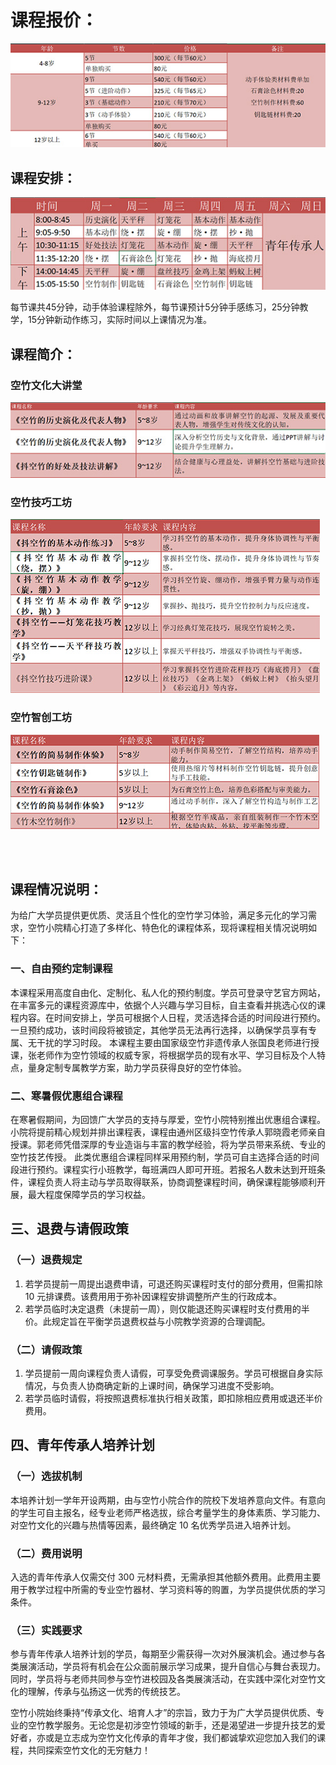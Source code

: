 # 课程报价：

<!-- <table border=0 cellpadding=0 cellspacing=0 width=1071 style='border-collapse:
 collapse;table-layout:fixed;width:803pt'>
 <col width=250 style='mso-width-source:userset;mso-width-alt:8903;width:188pt'>
 <col width=232 style='mso-width-source:userset;mso-width-alt:8248;width:174pt'>
 <col width=251 style='mso-width-source:userset;mso-width-alt:8931;width:188pt'>
 <col width=338 style='mso-width-source:userset;mso-width-alt:12003;width:253pt'>
 <tr height=28 style='height:21.0pt'>
  <td height=28 class=xl65 width=250 style='height:21.0pt;width:188pt'>年龄</td>
  <td class=xl66 width=232 style='width:174pt'>节数</td>
  <td class=xl66 width=251 style='width:188pt'>价格</td>
  <td class=xl66 width=338 style='width:253pt'>备注</td>
 </tr>
 <tr height=35 style='mso-height-source:userset;height:26.4pt'>
  <td rowspan=2 height=73 class=xl71 width=250 style='border-bottom:1.0pt solid #C0504D;
  height:54.6pt;border-top:none;width:188pt'><span lang=EN-US>4-8<font
  class="font7">岁</font></span></td>
  <td class=xl67 width=232 style='width:174pt'><span lang=EN-US>5<font
  class="font7">节</font></span></td>
  <td class=xl67 width=251 style='width:188pt'><span lang=EN-US>300<font
  class="font7">元（每节</font><font class="font6">60</font><font class="font7">元）</font></span></td>
  <td class=xl78 width=338 style='border-left:none;width:253pt'><span
  lang=EN-US>　</span></td>
 </tr>
 <tr height=38 style='mso-height-source:userset;height:28.2pt'>
  <td height=38 class=xl68 width=232 style='height:28.2pt;width:174pt'>单独购买</td>
  <td class=xl69 width=251 style='width:188pt'><span lang=EN-US>80<font
  class="font7">元</font></span></td>
  <td class=xl78 width=338 style='border-left:none;width:253pt'><span
  lang=EN-US>　</span></td>
 </tr>
 <tr height=35 style='mso-height-source:userset;height:26.4pt'>
  <td rowspan=5 height=192 class=xl76 width=250 style='border-bottom:1.0pt solid #C0504D;
  height:144.0pt;border-top:none;width:188pt'><span lang=EN-US>9-12<font
  class="font7">岁</font></span></td>
  <td class=xl67 width=232 style='width:174pt'><span lang=EN-US>9<font
  class="font7">节</font></span></td>
  <td class=xl67 width=251 style='width:188pt'><span lang=EN-US>540<font
  class="font7">元（每节</font><font class="font6">60</font><font class="font7">元）</font></span></td>
  <td class=xl78 width=338 style='border-left:none;width:253pt'>动手体验类材料费单加</td>
 </tr>
 <tr height=42 style='mso-height-source:userset;height:31.8pt'>
  <td height=42 class=xl69 width=232 style='height:31.8pt;width:174pt'><span
  lang=EN-US>5<font class="font7">节（进阶动作）</font></span></td>
  <td class=xl69 width=251 style='width:188pt'><span lang=EN-US>325<font
  class="font7">元（每节</font><font class="font6">65</font><font class="font7">元）</font></span></td>
  <td class=xl78 width=338 style='border-left:none;width:253pt'>石膏涂色材料费<font
  class="font6">:20</font></td>
 </tr>
 <tr height=38 style='mso-height-source:userset;height:28.2pt'>
  <td height=38 class=xl67 width=232 style='height:28.2pt;width:174pt'><span
  lang=EN-US>3<font class="font7">节（基础动作）</font></span></td>
  <td class=xl67 width=251 style='width:188pt'><span lang=EN-US>210<font
  class="font7">元（每节</font><font class="font6">70</font><font class="font7">元）</font></span></td>
  <td class=xl78 width=338 style='border-left:none;width:253pt'>空竹制作材料费<font
  class="font6">:60</font></td>
 </tr>
 <tr height=44 style='mso-height-source:userset;height:33.0pt'>
  <td height=44 class=xl69 width=232 style='height:33.0pt;width:174pt'><span
  lang=EN-US>3<font class="font7">节（动手体验）</font></span></td>
  <td class=xl69 width=251 style='width:188pt'><span lang=EN-US>210<font
  class="font7">元（每节</font><font class="font6">70</font><font class="font7">元）</font></span></td>
  <td class=xl78 width=338 style='border-left:none;width:253pt'>钥匙链材料费<font
  class="font6">:20</font></td>
 </tr>
 <tr height=33 style='mso-height-source:userset;height:24.6pt'>
  <td height=33 class=xl70 width=232 style='height:24.6pt;width:174pt'>单独购买</td>
  <td class=xl67 width=251 style='width:188pt'><span lang=EN-US>80<font
  class="font7">元</font></span></td>
  <td class=xl78 width=338 style='border-left:none;width:253pt'>　</td>
 </tr>
 <tr height=31 style='mso-height-source:userset;height:23.4pt'>
  <td rowspan=2 height=61 class=xl73 width=250 style='border-bottom:1.0pt solid #C0504D;
  height:45.6pt;border-top:none;width:188pt'><span lang=EN-US>12<font
  class="font7">岁以上</font></span></td>
  <td class=xl69 width=232 style='width:174pt'><span lang=EN-US>6<font
  class="font7">节</font></span></td>
  <td class=xl69 width=251 style='width:188pt'><span lang=EN-US>540<font
  class="font7">元（每节</font><font class="font6">60</font><font class="font7">元）</font></span></td>
  <td class=xl78 width=338 style='border-left:none;width:253pt'>　</td>
 </tr>
 <tr height=30 style='height:22.2pt'>
  <td height=30 class=xl70 width=232 style='height:22.2pt;width:174pt'>单买</td>
  <td class=xl67 width=251 style='width:188pt'><span lang=EN-US>80<font
  class="font7">元</font></span></td>
  <td class=xl79 width=338 style='border-left:none;width:253pt'>　</td>
 </tr>
 <![if supportMisalignedColumns]>
 <tr height=0 style='display:none'>
  <td width=250 style='width:188pt'></td>
  <td width=232 style='width:174pt'></td>
  <td width=251 style='width:188pt'></td>
  <td width=338 style='width:253pt'></td>
 </tr>
 <![endif]>
</table> -->
![课程报价](/img/charge/1.jpg)

## 课程安排：

<!-- <table border=0 cellpadding=0 cellspacing=0 width=851 style='border-collapse:
 collapse;table-layout:fixed;width:638pt'>
 <col width=64 style='width:48pt'>
 <col width=133 style='mso-width-source:userset;mso-width-alt:4721;width:100pt'>
 <col width=96 style='mso-width-source:userset;mso-width-alt:3413;width:72pt'>
 <col width=98 style='mso-width-source:userset;mso-width-alt:3470;width:73pt'>
 <col width=99 style='mso-width-source:userset;mso-width-alt:3527;width:74pt'>
 <col width=95 style='mso-width-source:userset;mso-width-alt:3384;width:71pt'>
 <col width=94 style='mso-width-source:userset;mso-width-alt:3356;width:71pt'>
 <col width=91 style='mso-width-source:userset;mso-width-alt:3242;width:68pt'>
 <col width=81 style='mso-width-source:userset;mso-width-alt:2872;width:61pt'>
 <tr height=42 style='mso-height-source:userset;height:31.2pt'>
  <td colspan=2 height=42 class=xl83 width=197 style='border-right:1.0pt solid #C0504D;
  height:31.2pt;width:148pt'>时间</td>
  <td class=xl80 width=96 style='width:72pt'>周一</td>
  <td class=xl80 width=98 style='width:73pt'>周二</td>
  <td class=xl80 width=99 style='width:74pt'>周三</td>
  <td class=xl80 width=95 style='width:71pt'>周四</td>
  <td class=xl80 width=94 style='width:71pt'>周五</td>
  <td class=xl80 width=91 style='width:68pt'>周六</td>
  <td class=xl80 width=81 style='width:61pt'>周日</td>
 </tr>
 <tr height=34 style='mso-height-source:userset;height:25.2pt'>
  <td rowspan=4 height=140 class=xl95 width=64 style='border-bottom:1.0pt solid #C0504D;
  height:105.0pt;border-top:none;width:48pt'>上午</td>
  <td class=xl81 width=133 style='width:100pt'><span lang=EN-US>8:00-8:45</span></td>
  <td class=xl70 width=96 style='width:72pt'>历史演化</td>
  <td class=xl70 width=98 style='width:73pt'>天平秤</td>
  <td class=xl70 width=99 style='width:74pt'>灯笼花</td>
  <td class=xl70 width=95 style='width:71pt'>基本动作</td>
  <td class=xl70 width=94 style='width:71pt'>基本动作</td>
  <td colspan=2 class=xl84 width=172 style='border-right:1.0pt solid #C0504D;
  border-left:none;width:129pt'><span lang=EN-US>　</span></td>
 </tr>
 <tr height=34 style='mso-height-source:userset;height:25.8pt'>
  <td height=34 class=xl82 width=133 style='height:25.8pt;width:100pt'><span
  lang=EN-US>9:05-9:50</span></td>
  <td class=xl68 width=96 style='width:72pt'>基本动作</td>
  <td class=xl68 width=98 style='width:73pt'>绕·摆</td>
  <td class=xl68 width=99 style='width:74pt'>旋·绷</td>
  <td class=xl68 width=95 style='width:71pt'>绕·摆</td>
  <td class=xl68 width=94 style='width:71pt'>抄·抛</td>
  <td colspan=2 class=xl86 width=172 style='border-right:1.0pt solid #C0504D;
  border-left:none;width:129pt'><span lang=EN-US>　</span></td>
 </tr>
 <tr height=34 style='mso-height-source:userset;height:25.8pt'>
  <td height=34 class=xl81 width=133 style='height:25.8pt;width:100pt'><span
  lang=EN-US>10:30-11:15</span></td>
  <td class=xl70 width=96 style='width:72pt'>好处技法</td>
  <td class=xl70 width=98 style='width:73pt'>灯笼花</td>
  <td class=xl70 width=99 style='width:74pt'>基本动作</td>
  <td class=xl70 width=95 style='width:71pt'>旋·绷</td>
  <td class=xl70 width=94 style='width:71pt'>天平秤</td>
  <td colspan=2 class=xl88 width=172 style='border-right:1.0pt solid #C0504D;
  border-left:none;width:129pt'>青年传承人</td>
 </tr>
 <tr height=38 style='mso-height-source:userset;height:28.2pt'>
  <td height=38 class=xl82 width=133 style='height:28.2pt;width:100pt'><span
  lang=EN-US>11:35-12:20</span></td>
  <td class=xl68 width=96 style='width:72pt'>绕·摆</td>
  <td class=xl68 width=98 style='width:73pt'>石膏涂色</td>
  <td class=xl68 width=99 style='width:74pt'>灯笼花</td>
  <td class=xl68 width=95 style='width:71pt'>抄·抛</td>
  <td class=xl68 width=94 style='width:71pt'>海底捞月</td>
  <td colspan=2 class=xl90 width=172 style='border-right:1.0pt solid #C0504D;
  border-left:none;width:129pt'>　</td>
 </tr>
 <tr height=32 style='mso-height-source:userset;height:24.0pt'>
  <td rowspan=2 height=68 class=xl95 width=64 style='border-bottom:1.0pt solid #C0504D;
  height:51.0pt;border-top:none;width:48pt'>下午</td>
  <td class=xl81 width=133 style='width:100pt'><span lang=EN-US>14:00-14:45</span></td>
  <td class=xl70 width=96 style='width:72pt'>天平秤</td>
  <td class=xl70 width=98 style='width:73pt'>旋·绷</td>
  <td class=xl70 width=99 style='width:74pt'>盘丝技巧</td>
  <td class=xl70 width=95 style='width:71pt'>金鸡上架</td>
  <td class=xl70 width=94 style='width:71pt'>蚂蚁上树</td>
  <td colspan=2 class=xl90 width=172 style='border-right:1.0pt solid #C0504D;
  border-left:none;width:129pt'>　</td>
 </tr>
 <tr height=36 style='mso-height-source:userset;height:27.0pt'>
  <td height=36 class=xl82 width=133 style='height:27.0pt;width:100pt'><span
  lang=EN-US>15:05-15:50</span></td>
  <td class=xl68 width=96 style='width:72pt'>空竹制作</td>
  <td class=xl68 width=98 style='width:73pt'>钥匙链</td>
  <td class=xl68 width=99 style='width:74pt'>石膏涂色</td>
  <td class=xl68 width=95 style='width:71pt'>空竹制作</td>
  <td class=xl68 width=94 style='width:71pt'>钥匙链</td>
  <td colspan=2 class=xl92 width=172 style='border-right:1.0pt solid #C0504D;
  border-left:none;width:129pt'>　</td>
 </tr>
 <![if supportMisalignedColumns]>
 <tr height=0 style='display:none'>
  <td width=64 style='width:48pt'></td>
  <td width=133 style='width:100pt'></td>
  <td width=96 style='width:72pt'></td>
  <td width=98 style='width:73pt'></td>
  <td width=99 style='width:74pt'></td>
  <td width=95 style='width:71pt'></td>
  <td width=94 style='width:71pt'></td>
  <td width=91 style='width:68pt'></td>
  <td width=81 style='width:61pt'></td>
 </tr>
 <![endif]>
</table> -->
![课程安排](/img/charge/2.jpg)

每节课共45分钟，动手体验课程除外，每节课预计5分钟手感练习，25分钟教学，15分钟新动作练习，实际时间以上课情况为准。

## 课程简介：

### 空竹文化大讲堂

<!-- <table border=0 cellpadding=0 cellspacing=0 width=834 style='border-collapse:
 collapse;table-layout:fixed;width:626pt'>
 <col width=333 style='mso-width-source:userset;mso-width-alt:11832;width:250pt'>
 <col width=98 style='mso-width-source:userset;mso-width-alt:3498;width:74pt'>
 <col width=403 style='mso-width-source:userset;mso-width-alt:14336;width:302pt'>
 <tr height=19 style='height:14.4pt'>
  <td height=19 class=xl97 width=333 style='height:14.4pt;width:250pt'>课程名称</td>
  <td class=xl98 width=98 style='width:74pt'>年龄要求</td>
  <td class=xl98 width=403 style='width:302pt'>课程内容</td>
 </tr>
 <tr height=52 style='mso-height-source:userset;height:39.0pt'>
  <td height=52 class=xl99 width=333 style='height:39.0pt;width:250pt'>《空竹的历史演化及代表人物》</td>
  <td class=xl67 width=98 style='width:74pt'><span lang=EN-US>5~8<font
  class="font7">岁</font></span></td>
  <td class=xl101 width=403 style='width:302pt'>通过动画和故事讲解空竹的起源、发展及重要代表人物，增强学生对传统文化的认知。</td>
 </tr>
 <tr height=63 style='mso-height-source:userset;height:47.4pt'>
  <td height=63 class=xl100 width=333 style='height:47.4pt;width:250pt'>《空竹的历史演化及代表人物》</td>
  <td class=xl69 width=98 style='width:74pt'><span lang=EN-US>9~12<font
  class="font7">岁</font></span></td>
  <td class=xl102 width=403 style='width:302pt'>深入分析空竹历史与文化背景，通过<font
  class="font17">PPT</font><font class="font16">讲解与讨论提升学生理解力。</font></td>
 </tr>
 <tr height=64 style='mso-height-source:userset;height:48.0pt'>
  <td height=64 class=xl99 width=333 style='height:48.0pt;width:250pt'>《抖空竹的好处及技法讲解》</td>
  <td class=xl67 width=98 style='width:74pt'><span lang=EN-US>9~12<font
  class="font7">岁</font></span></td>
  <td class=xl101 width=403 style='width:302pt'>结合健康与心理益处，讲解抖空竹基础与进阶技法。</td>
 </tr>
 <![if supportMisalignedColumns]>
 <tr height=0 style='display:none'>
  <td width=333 style='width:250pt'></td>
  <td width=98 style='width:74pt'></td>
  <td width=403 style='width:302pt'></td>
 </tr>
 <![endif]>
</table> -->
![空竹文化大讲堂](/img/charge/3.jpg)

### 空竹技巧工坊

<!-- <table border=0 cellpadding=0 cellspacing=0 width=792 style='border-collapse:
 collapse;table-layout:fixed;width:594pt'>
 <col width=287 style='mso-width-source:userset;mso-width-alt:10211;width:215pt'>
 <col width=98 style='mso-width-source:userset;mso-width-alt:3498;width:74pt'>
 <col width=407 style='mso-width-source:userset;mso-width-alt:14478;width:305pt'>
 <tr height=35 style='mso-height-source:userset;height:26.4pt'>
  <td height=35 class=xl103 width=287 style='height:26.4pt;width:215pt'>课程名称</td>
  <td class=xl104 width=98 style='width:74pt'>年龄要求</td>
  <td class=xl104 width=407 style='width:305pt'>课程内容</td>
 </tr>
 <tr height=55 style='height:41.4pt'>
  <td height=55 class=xl99 width=287 style='height:41.4pt;width:215pt'>《抖空竹的基本动作练习》</td>
  <td class=xl67 width=98 style='width:74pt'><span lang=EN-US>5~8<font
  class="font7">岁</font></span></td>
  <td class=xl101 width=407 style='width:305pt'>学习抖空竹的基本动作，提升身体协调性与平衡感。</td>
 </tr>
 <tr height=56 style='height:42.0pt'>
  <td height=56 class=xl100 width=287 style='height:42.0pt;width:215pt'>《抖空竹基本动作教学（绕，摆）》</td>
  <td class=xl69 width=98 style='width:74pt'><span lang=EN-US>9~12<font
  class="font7">岁</font></span></td>
  <td class=xl102 width=407 style='width:305pt'>掌握抖空竹绕、摆动作，提升身体协调性与节奏感。</td>
 </tr>
 <tr height=56 style='height:42.0pt'>
  <td height=56 class=xl99 width=287 style='height:42.0pt;width:215pt'>《抖空竹基本动作教学（旋，绷）》</td>
  <td class=xl67 width=98 style='width:74pt'><span lang=EN-US>9~12<font
  class="font7">岁</font></span></td>
  <td class=xl101 width=407 style='width:305pt'>学习抖空竹旋、绷动作，增强手臂力量与动作连贯性。</td>
 </tr>
 <tr height=54 style='mso-height-source:userset;height:40.8pt'>
  <td height=54 class=xl100 width=287 style='height:40.8pt;width:215pt'>《抖空竹基本动作教学（抄，抛）》</td>
  <td class=xl69 width=98 style='width:74pt'><span lang=EN-US>9~12<font
  class="font7">岁</font></span></td>
  <td class=xl102 width=407 style='width:305pt'>掌握抄、抛技巧，提升空竹控制力与反应速度。</td>
 </tr>
 <tr height=38 style='mso-height-source:userset;height:28.8pt'>
  <td rowspan=2 height=57 class=xl105 width=287 style='border-bottom:1.0pt solid #C0504D;
  height:43.2pt;border-top:none;width:215pt'>《抖空竹<font class="font18">——</font><font
  class="font9">灯笼花技巧教学》</font></td>
  <td rowspan=2 class=xl106 width=98 style='border-bottom:1.0pt solid #C0504D;
  border-top:none;width:74pt'><span lang=EN-US>12<font class="font7">岁以上</font></span></td>
  <td rowspan=2 class=xl112 width=407 style='border-bottom:1.0pt solid #C0504D;
  border-top:none;width:305pt'>学习经典灯笼花技巧，展现空竹旋转之美。</td>
 </tr>
 <tr height=19 style='height:14.4pt'>
 </tr>
 <tr height=44 style='mso-height-source:userset;height:33.0pt'>
  <td rowspan=2 height=63 class=xl108 width=287 style='border-bottom:1.0pt solid #C0504D;
  height:47.4pt;border-top:none;width:215pt'>《抖空竹<font class="font18">——</font><font
  class="font9">天平秤技巧教学》</font></td>
  <td rowspan=2 class=xl109 width=98 style='border-bottom:1.0pt solid #C0504D;
  border-top:none;width:74pt'><span lang=EN-US>12<font class="font7">岁以上</font></span></td>
  <td rowspan=2 class=xl114 width=407 style='border-bottom:1.0pt solid #C0504D;
  border-top:none;width:305pt'>掌握天平秤技巧，增强双手协调性与平衡感。</td>
 </tr>
 <tr height=19 style='height:14.4pt'>
 </tr>
 <tr height=76 style='mso-height-source:userset;height:57.0pt'>
  <td height=76 class=xl111 width=287 style='height:57.0pt;width:215pt'>《抖空竹技巧进阶课》</td>
  <td class=xl67 width=98 style='width:74pt'><span lang=EN-US>12<font
  class="font7">岁以上</font></span></td>
  <td class=xl101 width=407 style='width:305pt'>学习掌握抖空竹进阶花样技巧《海底捞月》《盘丝技巧》《金鸡上架》《蚂蚁上树》《抬头望月》《彩云追月》等内容。</td>
 </tr>
 <![if supportMisalignedColumns]>
 <tr height=0 style='display:none'>
  <td width=287 style='width:215pt'></td>
  <td width=98 style='width:74pt'></td>
  <td width=407 style='width:305pt'></td>
 </tr>
 <![endif]>
</table> -->
![空竹技巧工坊](/img/charge/4.jpg)

### 空竹智创工坊

<!-- <table border=0 cellpadding=0 cellspacing=0 width=790 style='border-collapse:
 collapse;table-layout:fixed;width:592pt'>
 <col width=274 style='mso-width-source:userset;mso-width-alt:9728;width:205pt'>
 <col width=134 style='mso-width-source:userset;mso-width-alt:4750;width:100pt'>
 <col width=382 style='mso-width-source:userset;mso-width-alt:13596;width:287pt'>
 <tr height=28 style='height:21.0pt'>
  <td height=28 class=xl103 width=274 style='height:21.0pt;width:205pt'>课程名称</td>
  <td class=xl104 width=134 style='width:100pt'>年龄要求</td>
  <td class=xl104 width=382 style='width:287pt'>课程内容</td>
 </tr>
 <tr height=46 style='mso-height-source:userset;height:34.2pt'>
  <td height=46 class=xl99 width=274 style='height:34.2pt;width:205pt'>《空竹的简易制作体验》</td>
  <td class=xl67 width=134 style='width:100pt'><span lang=EN-US>5~8<font
  class="font7">岁</font></span></td>
  <td class=xl101 width=382 style='width:287pt'>动手制作简易空竹，了解空竹结构，培养动手能力。</td>
 </tr>
 <tr height=47 style='height:35.4pt'>
  <td height=47 class=xl100 width=274 style='height:35.4pt;width:205pt'>《空竹钥匙链制作》</td>
  <td class=xl69 width=134 style='width:100pt'><span lang=EN-US>5<font
  class="font7">岁以上</font></span></td>
  <td class=xl102 width=382 style='width:287pt'>使用热缩片等材料制作空竹钥匙链，提升创意与手工技能。</td>
 </tr>
 <tr height=38 style='mso-height-source:userset;height:28.8pt'>
  <td height=38 class=xl99 width=274 style='height:28.8pt;width:205pt'>《空竹石膏涂色》</td>
  <td class=xl67 width=134 style='width:100pt'><span lang=EN-US>5<font
  class="font7">岁以上</font></span></td>
  <td class=xl101 width=382 style='width:287pt'>为石膏空竹上色，培养色彩搭配与审美能力。</td>
 </tr>
 <tr height=42 style='mso-height-source:userset;height:31.8pt'>
  <td height=42 class=xl100 width=274 style='height:31.8pt;width:205pt'>《空竹的简易制作体验》</td>
  <td class=xl69 width=134 style='width:100pt'><span lang=EN-US>9~12<font
  class="font7">岁</font></span></td>
  <td class=xl102 width=382 style='width:287pt'>通过动手制作，深入了解空竹构造与制作工艺。</td>
 </tr>
 <tr height=39 style='mso-height-source:userset;height:29.4pt'>
  <td height=39 class=xl111 width=274 style='height:29.4pt;width:205pt'>《竹木空竹制作》</td>
  <td class=xl67 width=134 style='width:100pt'><span lang=EN-US>12<font
  class="font7">岁以上</font></span></td>
  <td class=xl101 width=382 style='width:287pt'>根据空竹半成品，亲自组装制作一个竹木空竹，体验内粘、外粘、找平衡等步骤。</td>
 </tr>
 <![if supportMisalignedColumns]>
 <tr height=0 style='display:none'>
  <td width=274 style='width:205pt'></td>
  <td width=134 style='width:100pt'></td>
  <td width=382 style='width:287pt'></td>
 </tr>
 <![endif]>
</table> -->
![空竹智创工坊](/img/charge/5.jpg)

<br><br>

## 课程情况说明：

为给广大学员提供更优质、灵活且个性化的空竹学习体验，满足多元化的学习需求，空竹小院精心打造了多样化、特色化的课程体系，现将课程相关情况说明如下：

### 一、自由预约定制课程

本课程采用高度自由化、定制化、私人化的预约制度。学员可登录守艺官方网站，在丰富多元的课程资源库中，依据个人兴趣与学习目标，自主查看并挑选心仪的课程内容。在时间安排上，学员可根据个人日程，灵活选择合适的时间段进行预约。一旦预约成功，该时间段将被锁定，其他学员无法再行选择，以确保学员享有专属、无干扰的学习时段。
本课程主要由国家级空竹非遗传承人张国良老师进行授课，张老师作为空竹领域的权威专家，将根据学员的现有水平、学习目标及个人特点，量身定制专属教学方案，助力学员获得良好的空竹体验。

### 二、寒暑假优惠组合课程

在寒暑假期间，为回馈广大学员的支持与厚爱，空竹小院特别推出优惠组合课程。小院将提前精心规划并排出课程表，课程由通州区级抖空竹传承人郭晓霞老师亲自授课。郭老师凭借深厚的专业造诣与丰富的教学经验，将为学员带来系统、专业的空竹技艺传授。
此类优惠组合课程同样采用预约制，学员可自主选择合适的时间段进行预约。课程实行小班教学，每班满四人即可开班。若报名人数未达到开班条件，课程负责人将主动与学员取得联系，协商调整课程时间，确保课程能够顺利开展，最大程度保障学员的学习权益。

## 三、退费与请假政策

### （一）退费规定

1. 若学员提前一周提出退费申请，可退还购买课程时支付的部分费用，但需扣除 10 元排课费。该费用用于弥补因课程安排调整所产生的行政成本。
2. 若学员临时决定退费（未提前一周），则仅能退还购买课程时支付费用的半价。此规定旨在平衡学员退费权益与小院教学资源的合理调配。

### （二）请假政策
1. 学员提前一周向课程负责人请假，可享受免费调课服务。学员可根据自身实际情况，与负责人协商确定新的上课时间，确保学习进度不受影响。
2. 若学员临时请假，将按照退费标准执行相关政策，即扣除相应费用或退还半价费用。

## 四、青年传承人培养计划

### （一）选拔机制

本培养计划一学年开设两期，由与空竹小院合作的院校下发培养意向文件。有意向的学生可自主报名，经专业老师严格选拔，综合考量学生的身体素质、学习能力、对空竹文化的兴趣与热情等因素，最终确定 10 名优秀学员进入培养计划。

### （二）费用说明

入选的青年传承人仅需交付 300 元材料费，无需承担其他额外费用。此费用主要用于教学过程中所需的专业空竹器材、学习资料等的购置，为学员提供优质的学习条件。

### （三）实践要求

参与青年传承人培养计划的学员，每期至少需获得一次对外展演机会。通过参与各类展演活动，学员将有机会在公众面前展示学习成果，提升自信心与舞台表现力。同时，学员将与老师共同参与空竹进校园及各类展演活动，在实践中深化对空竹文化的理解，传承与弘扬这一优秀的传统技艺。

空竹小院始终秉持“传承文化、培育人才”的宗旨，致力于为广大学员提供优质、专业的空竹教学服务。无论您是初涉空竹领域的新手，还是渴望进一步提升技艺的爱好者，亦或是立志成为空竹文化传承的青年才俊，我们都诚挚欢迎您加入我们的课程，共同探索空竹文化的无穷魅力！
